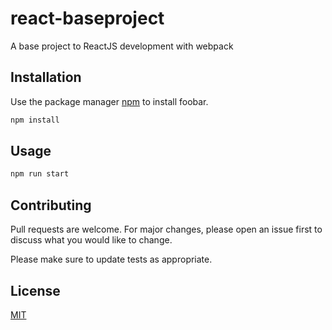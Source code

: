 # react-baseproject
A base project to ReactJS development with webpack


## Installation

Use the package manager [npm](https://www.npmjs.com) to install foobar.

```bash
npm install
```

## Usage

```bash
npm run start
```

## Contributing
Pull requests are welcome. For major changes, please open an issue first to discuss what you would like to change.

Please make sure to update tests as appropriate.

## License
[MIT](https://choosealicense.com/licenses/mit/)
